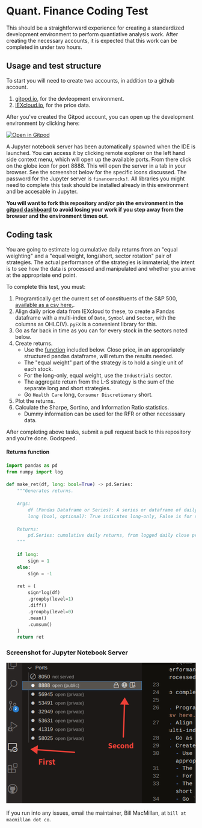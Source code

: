 # Quant. Finance Coding Test

This should be a straightforward experience for creating a standardized development environment to perform quantiative analysis work. After creating the necessary accounts, it is expected that this work can be completed in under two hours.

## Usage and test structure

To start you will need to create two accounts, in addition to a github account.

1. [gitpod.io](https://gitpod.io), for the devleopment environment.
2. [IEXcloud.io](https://iexcloud.io/), for the price data.

After you've created the Gitpod account, you can open up the development environment by clicking here:

[![Open in Gitpod](https://gitpod.io/button/open-in-gitpod.svg)](https://gitpod.io/#https://github.com/wmacmillan/quant-coding-test)

A Jupyter notebook server has been automatically spawned when the IDE is launched. You can access it by clicking remote explorer on the left hand side context menu, which will open up the available ports. From there click on the globe icon for port 8888. This will open the server in a tab in your browser. See the screenshot below for the specific icons discussed. The password for the Jupyter server is `financerocks!`. All libraries you might need to complete this task should be installed already in this environment and be accesable in Jupyter.

**You will want to fork this repository and/or pin the environment in the [gitpod dashboard](gitpod.io) to avoid losing your work if you step away from the browser and the environment times out.**

## Coding task

You are going to estimate log cumulative daily returns from an "equal weighting" and a "equal weight, long/short, sector rotation" pair of strategies. The actual performance of the strategies is immaterial; the intent is to see how the data is processed and manipulated and whether you arrive at the appropriate end point.

To complete this test, you must:

1. Programtically get the current set of constituents of the S&P 500, [available as a csv here.](https://datahub.io/core/s-and-p-500-companies/r/constituents.csv).
2. Align daily price data from IEXcloud to these, to create a Pandas dataframe with a multi-index of `Date`, `Symbol` and `Sector`, with the columns as OHLC(V). `pyEX` is a convenient library for this.
3. Go as far back in time as you can for every stock in the sectors noted below.
4. Create returns.
   - Use the [function](#Returns_function) included below. Close price, in an appropriately structured pandas dataframe, will return the results needed.
   - The "equal weight" part of the strategy is to hold a single unit of each stock.
   - For the long-only, equal weight, use the `Industrials` sector.
   - The aggregate return from the L-S strategy is the sum of the separate long and short strategies.
   - Go `Health Care` long, `Consumer Discretionary` short.
5. Plot the returns.
6. Calculate the Sharpe, Sortino, and Information Ratio statistics.
   - Dummy information can be used for the RFR or other necesssary data.

After completing above tasks, submit a pull request back to this repository and you're done. Godspeed.

#### Returns function

```python
import pandas as pd
from numpy import log

def make_ret(df, long: bool=True) -> pd.Series:
    """Generates returns.

    Args:
        df (Pandas Dataframe or Series): A series or dataframe of daily close prices.
        long (bool, optional): True indicates long-only, False is for short-only. Defaults to True.
        
    Returns:
        pd.Series: cumulative daily returns, from logged daily close prices.
    """    
    
    if long:
        sign = 1
    else:
        sign = -1

    ret = (
        sign*log(df)
        .groupby(level=1)
        .diff()
        .groupby(level=0)
        .mean()
        .cumsum()
    )
    return ret
```

### Screenshot for Jupyter Notebook Server

![Click here.](ss.png)

If you run into any issues, email the maintainer, Bill MacMillan, at `bill at macmillan dot co`.

